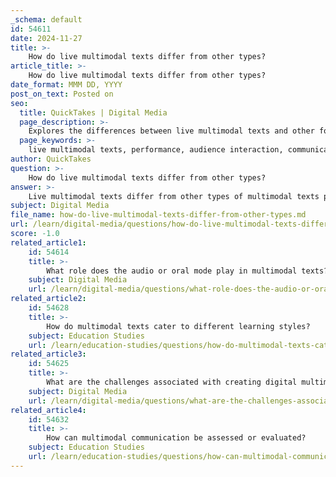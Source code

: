 ```yaml
---
_schema: default
id: 54611
date: 2024-11-27
title: >-
    How do live multimodal texts differ from other types?
article_title: >-
    How do live multimodal texts differ from other types?
date_format: MMM DD, YYYY
post_on_text: Posted on
seo:
  title: QuickTakes | Digital Media
  page_description: >-
    Explores the differences between live multimodal texts and other forms of multimodal communication, focusing on performance aspects, audience interaction, and the combination of communication modes.
  page_keywords: >-
    live multimodal texts, performance, audience interaction, communication modes, theatre, opera, concerts, immediacy, temporal context, spatial context, emotional response, dynamic engagement
author: QuickTakes
question: >-
    How do live multimodal texts differ from other types?
answer: >-
    Live multimodal texts differ from other types of multimodal texts primarily in their performance aspect and the immediacy of the experience they provide. Live multimodal texts include forms such as theatre, opera performances, concerts, book premieres, poetry readings, and lectures. These texts typically combine four of the five modes of communication identified by the New London Group: linguistic, gestural, spatial, and aural. \n\nIn contrast, other types of multimodal texts, such as digital or print texts, may not involve live performance and can be consumed at the viewer's convenience. For example, a digital multimodal text might combine video, audio, and written content but does not require the audience to be present at a specific time or place. \n\nThe key characteristics that set live multimodal texts apart include:\n\n1. **Performance**: Live multimodal texts are performed in real-time, allowing for a dynamic interaction between the performers and the audience. This immediacy can create a unique emotional response and engagement that is often absent in static texts.\n\n2. **Interaction**: The audience's reactions can influence the performance, making each live event unique. This interaction can enhance the meaning-making process as the audience responds to the performance in real-time.\n\n3. **Combination of Modes**: Live multimodal texts often utilize a combination of linguistic (spoken word), gestural (body language and movement), spatial (the arrangement of the performance space), and aural (music and sound) modes, creating a rich tapestry of communication that engages multiple senses simultaneously.\n\n4. **Temporal and Spatial Context**: The experience of live multimodal texts is bound by time and space, as they occur in a specific location and at a specific moment, which can affect the audience's perception and interpretation of the text.\n\nOverall, live multimodal texts offer a distinct experience that emphasizes performance and audience interaction, setting them apart from other forms of multimodal communication.
subject: Digital Media
file_name: how-do-live-multimodal-texts-differ-from-other-types.md
url: /learn/digital-media/questions/how-do-live-multimodal-texts-differ-from-other-types
score: -1.0
related_article1:
    id: 54614
    title: >-
        What role does the audio or oral mode play in multimodal texts?
    subject: Digital Media
    url: /learn/digital-media/questions/what-role-does-the-audio-or-oral-mode-play-in-multimodal-texts
related_article2:
    id: 54628
    title: >-
        How do multimodal texts cater to different learning styles?
    subject: Education Studies
    url: /learn/education-studies/questions/how-do-multimodal-texts-cater-to-different-learning-styles
related_article3:
    id: 54625
    title: >-
        What are the challenges associated with creating digital multimodal texts?
    subject: Digital Media
    url: /learn/digital-media/questions/what-are-the-challenges-associated-with-creating-digital-multimodal-texts
related_article4:
    id: 54632
    title: >-
        How can multimodal communication be assessed or evaluated?
    subject: Education Studies
    url: /learn/education-studies/questions/how-can-multimodal-communication-be-assessed-or-evaluated
---
```


&nbsp;